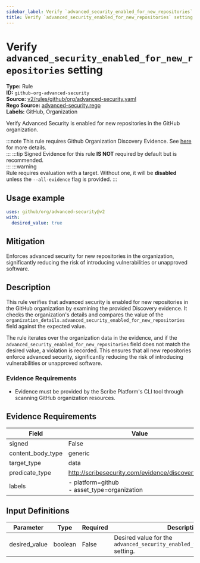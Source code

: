 ```yaml
---
sidebar_label: Verify `advanced_security_enabled_for_new_repositories` setting
title: Verify `advanced_security_enabled_for_new_repositories` setting
---  
```

# Verify `advanced_security_enabled_for_new_repositories` setting  
**Type:** Rule  
**ID:** `github-org-advanced-security`  
**Source:** [v2/rules/github/org/advanced-security.yaml](https://github.com/scribe-public/sample-policies/blob/main/v2/rules/github/org/advanced-security.yaml)  
**Rego Source:** [advanced-security.rego](https://github.com/scribe-public/sample-policies/blob/main/v2/rules/github/org/advanced-security.rego)  
**Labels:** GitHub, Organization  

Verify Advanced Security is enabled for new repositories in the GitHub organization.

:::note 
This rule requires Github Organization Discovery Evidence. See [here](https://deploy-preview-299--scribe-security.netlify.app/docs/platforms/discover#github-discovery) for more details.  
::: 
:::tip 
Signed Evidence for this rule **IS NOT** required by default but is recommended.  
::: 
:::warning  
Rule requires evaluation with a target. Without one, it will be **disabled** unless the `--all-evidence` flag is provided.
::: 

## Usage example

```yaml
uses: github/org/advanced-security@v2
with:
  desired_value: true
```

## Mitigation  
Enforces advanced security for new repositories in the organization, significantly reducing the risk of introducing vulnerabilities or unapproved software.


## Description  
This rule verifies that advanced security is enabled for new repositories in the GitHub organization by examining the provided Discovery evidence.
It checks the organization's details and compares the value of the 
`organization_details.advanced_security_enabled_for_new_repositories` field against the expected value.

The rule iterates over the organization data in the evidence, and if the `advanced_security_enabled_for_new_repositories` field does not match 
the desired value, a violation is recorded. This ensures that all new repositories enforce advanced security, significantly reducing the risk of 
introducing vulnerabilities or unapproved software.

### **Evidence Requirements**
- Evidence must be provided by the Scribe Platform's CLI tool through scanning GitHub organization resources.

## Evidence Requirements  
| Field | Value |
|-------|-------|
| signed | False |
| content_body_type | generic |
| target_type | data |
| predicate_type | http://scribesecurity.com/evidence/discovery/v0.1 |
| labels | - platform=github<br/>- asset_type=organization |

## Input Definitions  
| Parameter | Type | Required | Description |
|-----------|------|----------|-------------|
| desired_value | boolean | False | Desired value for the `advanced_security_enabled_for_new_repositories` setting. |

